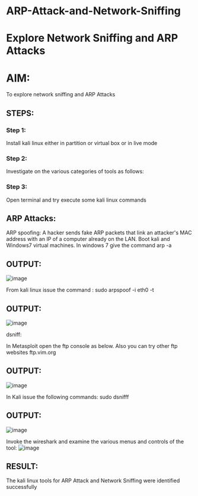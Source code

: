 # ARP-Attack-and-Network-Sniffing
# Explore Network Sniffing and ARP Attacks

# AIM:

To explore network sniffing and ARP Attacks

## STEPS:

### Step 1:

Install kali linux either in partition or virtual box or in live mode

### Step 2:

Investigate on the various categories of tools as follows:


### Step 3:
Open terminal and try execute some kali linux commands

## ARP Attacks:  
ARP spoofing: A hacker sends fake ARP packets that link an attacker's MAC address with an IP of a computer already on the LAN. 
Boot kali and Windows7 virtual machines.
In windows 7 give the command arp -a
## OUTPUT:
![image](https://github.com/AasrithSairam/ARP-Attack-and-Network-Sniffing/assets/139331438/cda8e885-ddd8-4cac-bf99-af5b2e98b068)


From kali linux issue the command :
sudo arpspoof -i eth0 -t <target system> <gateway>
## OUTPUT:
![image](https://github.com/AasrithSairam/ARP-Attack-and-Network-Sniffing/assets/139331438/2a91035d-d0df-434c-a62e-3ada7233d803)


 dsniff:






In Metasploit open the ftp console as below. Also you can try other ftp websites ftp.vim.org
## OUTPUT:
![image](https://github.com/AasrithSairam/ARP-Attack-and-Network-Sniffing/assets/139331438/3f352eb6-2fb4-4b3d-90db-d27759f3d739)




In Kali issue the following commands:
sudo dsnifff
## OUTPUT:
![image](https://github.com/AasrithSairam/ARP-Attack-and-Network-Sniffing/assets/139331438/6ea0b2ac-0022-4e6f-b390-4715492e7684)



Invoke the wireshark and examine the various menus  and controls of the tool:
![image](https://github.com/AasrithSairam/ARP-Attack-and-Network-Sniffing/assets/139331438/4b40c2db-98a5-44e8-9ca9-2baacbaf8812)


## RESULT:
The kali linux tools for ARP Attack and Network Sniffing were identified successfully
